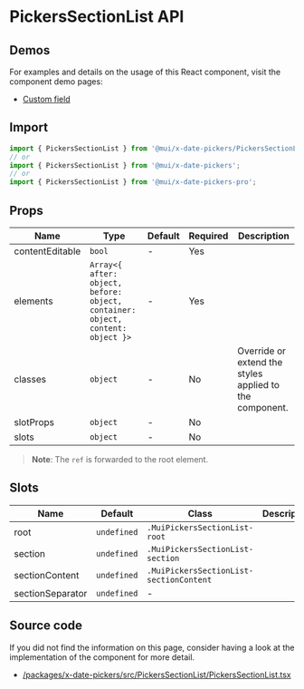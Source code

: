 # PickersSectionList API

## Demos

For examples and details on the usage of this React component, visit the component demo pages:

- [Custom field](/x/react-date-pickers/custom-field/)

## Import

```jsx
import { PickersSectionList } from '@mui/x-date-pickers/PickersSectionList';
// or
import { PickersSectionList } from '@mui/x-date-pickers';
// or
import { PickersSectionList } from '@mui/x-date-pickers-pro';
```

## Props

| Name | Type | Default | Required | Description |
|------|------|---------|----------|-------------|
| contentEditable | `bool` | - | Yes |  |
| elements | `Array<{ after: object, before: object, container: object, content: object }>` | - | Yes |  |
| classes | `object` | - | No | Override or extend the styles applied to the component. |
| slotProps | `object` | - | No |  |
| slots | `object` | - | No |  |

> **Note**: The `ref` is forwarded to the root element.

## Slots

| Name | Default | Class | Description |
|------|---------|-------|-------------|
| root | `undefined` | `.MuiPickersSectionList-root` |  |
| section | `undefined` | `.MuiPickersSectionList-section` |  |
| sectionContent | `undefined` | `.MuiPickersSectionList-sectionContent` |  |
| sectionSeparator | `undefined` | - |  |

## Source code

If you did not find the information on this page, consider having a look at the implementation of the component for more detail.

- [/packages/x-date-pickers/src/PickersSectionList/PickersSectionList.tsx](https://github.com/mui/material-ui/tree/HEAD/packages/x-date-pickers/src/PickersSectionList/PickersSectionList.tsx)
